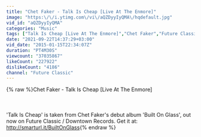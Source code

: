 ```yaml
---
title: "Chet Faker - Talk Is Cheap [Live At The Enmore]"
image: "https:\/\/i.ytimg.com\/vi\/aQZDyyIyQMA\/hqdefault.jpg"
vid_id: "aQZDyyIyQMA"
categories: "Music"
tags: ["Talk Is Cheap [Live At The Enmore]","Chet Faker","Future Classic"]
date: "2021-09-22T14:37:29+03:00"
vid_date: "2015-01-15T22:34:07Z"
duration: "PT4M30S"
viewcount: "37035867"
likeCount: "227922"
dislikeCount: "4186"
channel: "Future Classic"
---
```

{% raw %}Chet Faker - Talk Is Cheap [Live At The Enmore]<br /><br /><br /><br />'Talk Is Cheap' is taken from Chet Faker's debut album 'Built On Glass', out now on Future Classic / Downtown Records. Get it at: <a rel="nofollow" target="blank" href="http://smarturl.it/BuiltOnGlass">http://smarturl.it/BuiltOnGlass</a>{% endraw %}

